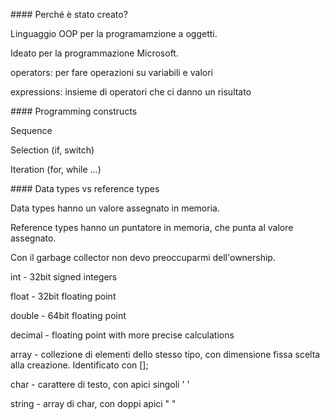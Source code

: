 \#### Perché è stato creato?

Linguaggio OOP per la programamzione a oggetti.

Ideato per la programmazione Microsoft.



operators: per fare operazioni su variabili e valori

expressions: insieme di operatori che ci danno un risultato



\#### Programming constructs

Sequence

Selection (if, switch)

Iteration (for, while ...)



\#### Data types vs reference types

Data types hanno un valore assegnato in memoria.

Reference types hanno un puntatore in memoria, che punta al valore assegnato.



Con il garbage collector non devo preoccuparmi dell'ownership.



int - 32bit signed integers

float - 32bit floating point

double - 64bit floating point 

decimal - floating point with more precise calculations



array - collezione di elementi dello stesso tipo, con dimensione fissa scelta alla creazione. Identificato con \[];



char - carattere di testo, con apici singoli ' '

string - array di char, con doppi apici " "



